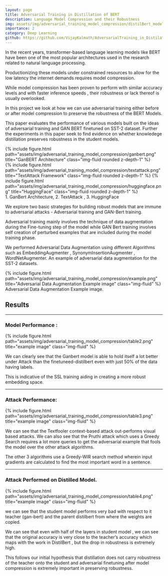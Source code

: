 ```yaml
---
layout: page
title: Adversarial Training in Distillation of BERT
description: Language Model Compression and their Robustness 
img: assets/img/adversarial_training_model_compression/distilBert_modelcompression.png
importance: 2
category: Deep Learning
github: https://github.com/VijayKalmath/AdversarialTraining_in_Distilation_Of_BERT
---
```


In the recent years, transformer-based language learning models like BERT have been one of the most popular architectures used in the research related to natural language processing. 

Productionizing these models under constrained resources to allow for the low latency the internet demands requires model compression. 

While model compression has been proven to perform with similar accuracy levels and with faster inference speeds , their robustness or lack thereof is usually overlooked. 

In this project we look at how we can use adversarial training either before or after model compression to preserve the robustness of the BERT Models.

 This paper evaluates the performance of various models built on the ideas of adversarial training and GAN BERT finetuned on SST-2 dataset. Further the experiments in this paper seek to find evidence on whether knowledege distillation preserves robustness in the student models.

<div class="row">
    <div class="col-sm-8 mt-3 mt-md-0 ">
        {% include figure.html path="assets/img/adversarial_training_model_compression/ganbert.png" title="GanBERT Architecture" class="img-fluid rounded z-depth-1" %}
    </div>
    <div class="col-sm-4 mt-3 mt-md-0">
        {% include figure.html path="assets/img/adversarial_training_model_compression/textattack.png"  title="TextAttack Framework" class="img-fluid rounded z-depth-1" %}
        {% include figure.html path="assets/img/adversarial_training_model_compression/huggingface.png"  title="HuggingFace" class="img-fluid rounded z-depth-1" %}
    </div>
</div>
<div class="caption">
    1. GanBert Architecture, 2. TextAttack , 3. HuggingFace
</div>

We explore two basic strategies for building robust models that are immune to adversarial attacks - Adversarial training and GAN-Bert training. 

Adversarial training mainly involves the technique of data augmentation during the Fine-tuning step of the model while GAN Bert training involves self creation of perturbed examples that are included during the model training phase. 

We performed Adversarial Data Augmentation using different Algorithms such as EmbeddingAugmenter , SynonymInsertionAugmenter , WordNetAugmenter. An example of adversarial data augmentation for the SST-2 datasets.

<div class="row">
    <div class="col-sm mt-3 mt-md-0">
        {% include figure.html path="assets/img/adversarial_training_model_compression/example.png" title="Adversarial Data Augmentation Example image" class="img-fluid" %}
    </div>
</div>
<div class="caption">
    Adversarial Data Augmentation Example image.
</div>

## Results

--- 

### Model Performance : 

<div class="row justify-content-sm-center">
    <div class="col-sm mt-3 mt-md-0">
        {% include figure.html path="assets/img/adversarial_training_model_compression/table2.png" title="example image" class="img-fluid" %}
    </div>
</div>

We can clearly see that the Ganbert model is able to hold itself a lot better under Attack than the finetuneed-distilbert even with just 50% of the data having labels.

This is indicative of the SSL training aiding in creating a more robust embedding space.

--- 

### Attack Performance:

<div class="row justify-content-sm-center">
    <div class="col-sm mt-3 mt-md-0">
        {% include figure.html path="assets/img/adversarial_training_model_compression/table3.png"  title="example image" class="img-fluid" %}
    </div>
</div>

We can see that the Textfooler context-based attack out-performs visual based attacks. We can also see that the Pruthi attack which uses a Greedy Search requires a lot more queries to get the adversarial example that fools the model over the other attack algorithms. 

The other 3 algorithms use a Greedy-WIR search method wherein input gradients are calculated to find the most important word in a sentence.

--- 

### Attack Performed on Distilled Model. 

<div class="row justify-content-sm-center">
    <div class="col-sm mt-3 mt-md-0">
        {% include figure.html path="assets/img/adversarial_training_model_compression/table4.png"  title="example image" class="img-fluid" %}
    </div>
</div>


we can see that the student model performs very bad with respect to it teacher (gan-bert) and the parent distilbert from where the weights are copied. 

We can see that even with half of the layers in student model , we can see that the original accuracy is very close to the teacher’s accuracy which maps with the work in DistilBert , but the drop in robustness is extremely high. 

This follows our initial hypothesis that distillation does not carry robustness of the teacher onto the student and adversarial finetuning after model compression is extremely important in preserving robustness.
